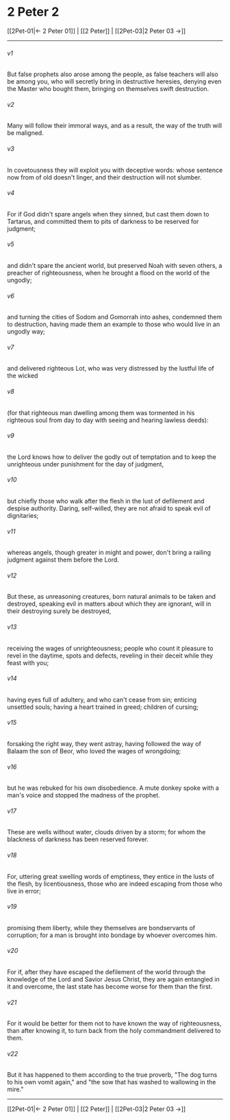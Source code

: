 # 2 Peter 2

[[2Pet-01|← 2 Peter 01]] | [[2 Peter]] | [[2Pet-03|2 Peter 03 →]]
***



###### v1 
But false prophets also arose among the people, as false teachers will also be among you, who will secretly bring in destructive heresies, denying even the Master who bought them, bringing on themselves swift destruction. 

###### v2 
Many will follow their immoral ways, and as a result, the way of the truth will be maligned. 

###### v3 
In covetousness they will exploit you with deceptive words: whose sentence now from of old doesn't linger, and their destruction will not slumber. 

###### v4 
For if God didn't spare angels when they sinned, but cast them down to Tartarus, and committed them to pits of darkness to be reserved for judgment; 

###### v5 
and didn't spare the ancient world, but preserved Noah with seven others, a preacher of righteousness, when he brought a flood on the world of the ungodly; 

###### v6 
and turning the cities of Sodom and Gomorrah into ashes, condemned them to destruction, having made them an example to those who would live in an ungodly way; 

###### v7 
and delivered righteous Lot, who was very distressed by the lustful life of the wicked 

###### v8 
(for that righteous man dwelling among them was tormented in his righteous soul from day to day with seeing and hearing lawless deeds): 

###### v9 
the Lord knows how to deliver the godly out of temptation and to keep the unrighteous under punishment for the day of judgment, 

###### v10 
but chiefly those who walk after the flesh in the lust of defilement and despise authority. Daring, self-willed, they are not afraid to speak evil of dignitaries; 

###### v11 
whereas angels, though greater in might and power, don't bring a railing judgment against them before the Lord. 

###### v12 
But these, as unreasoning creatures, born natural animals to be taken and destroyed, speaking evil in matters about which they are ignorant, will in their destroying surely be destroyed, 

###### v13 
receiving the wages of unrighteousness; people who count it pleasure to revel in the daytime, spots and defects, reveling in their deceit while they feast with you; 

###### v14 
having eyes full of adultery, and who can't cease from sin; enticing unsettled souls; having a heart trained in greed; children of cursing; 

###### v15 
forsaking the right way, they went astray, having followed the way of Balaam the son of Beor, who loved the wages of wrongdoing; 

###### v16 
but he was rebuked for his own disobedience. A mute donkey spoke with a man's voice and stopped the madness of the prophet. 

###### v17 
These are wells without water, clouds driven by a storm; for whom the blackness of darkness has been reserved forever. 

###### v18 
For, uttering great swelling words of emptiness, they entice in the lusts of the flesh, by licentiousness, those who are indeed escaping from those who live in error; 

###### v19 
promising them liberty, while they themselves are bondservants of corruption; for a man is brought into bondage by whoever overcomes him. 

###### v20 
For if, after they have escaped the defilement of the world through the knowledge of the Lord and Savior Jesus Christ, they are again entangled in it and overcome, the last state has become worse for them than the first. 

###### v21 
For it would be better for them not to have known the way of righteousness, than after knowing it, to turn back from the holy commandment delivered to them. 

###### v22 
But it has happened to them according to the true proverb, "The dog turns to his own vomit again," and "the sow that has washed to wallowing in the mire."

***
[[2Pet-01|← 2 Peter 01]] | [[2 Peter]] | [[2Pet-03|2 Peter 03 →]]
